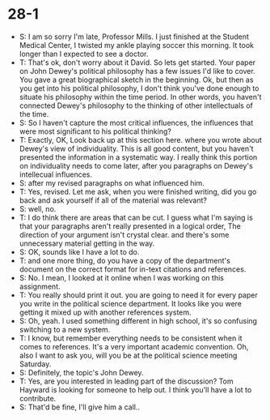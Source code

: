 # 28-1
+ S: I am so sorry I'm late, Professor Mills. I just finished at the Student Medical Center, I twisted my ankle playing soccer this morning. It took longer than I expected to see a doctor.
+ T: That's ok, don't worry about it David. So lets get started. Your paper on John Dewey's political philosophy has a few issues I'd like to cover. You gave a great biographical sketch in the beginning. Ok, but then as you get into his political philosophy, I don't think you've done enough to situate his philosophy within the time period. In other words, you haven't connected Dewey's philosophy to the thinking of other intellectuals of the time.
+ S: So I haven't capture the most critical influences, the influences that were most significant to his political thinking?
+ T: Exactly, OK, Look back up at this section here. where you wrote about Dewey's view of individuality. This is all good content, but you haven't presented the information in a systematic way. I really think this portion on individuality needs to come later, after you paragraphs on Dewey's intellecual influences.
+ S: after my revised paragraphs on what influenced him.
+ T: Yes, revised. Let me ask, when you were finished writing, did you go back and ask yourself if all of the material was relevant?
+ S: well, no.
+ T: I do think there are areas that can be cut. I guess what I'm saying is that your paragraphs aren't really presented in a logical order, The direction of your argument isn't crystal clear. and there's some unnecessary material getting in the way.
+ S: OK, sounds like I have a lot to do.
+ T: and one more thing, do you have a copy of the department's document on the correct format for in-text citations and references.
+ S: No. I mean, I looked at it online when I was working on this assignment.
+ T: You really should print it out. you are going to need it for every paper you write in the political science department. It looks like you were getting it mixed up with another references system.
+ S: Oh, yeah. I used something different in high school, it's so confusing switching to a new system.
+ T: I know, but remember everything needs to be consistent when it comes to references. It's a very important academic convention. Oh, also I want to ask you, will you be at the political science meeting Saturday.
+ S: Definitely, the topic's John Dewey.
+ T: Yes, are you interested in leading part of the discussion? Tom Hayward is looking for someone to help out. I think you'll have a lot to contribute.
+ S: That'd be fine, I'll give him a call..